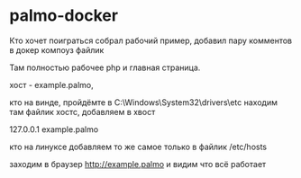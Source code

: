 # palmo-docker

Кто хочет поиграться собрал рабочий пример, добавил пару комментов в докер компоуз файлик 

Там полностью рабочее php и главная страница.

хост - example.palmo,

кто на винде, пройдёмте в C:\Windows\System32\drivers\etc находим там файлик хостс, добавляем в хвост 

127.0.0.1 example.palmo

кто на линуксе добавляем то же самое только в файлик /etc/hosts

заходим в браузер http://example.palmo и видим что всё работает
